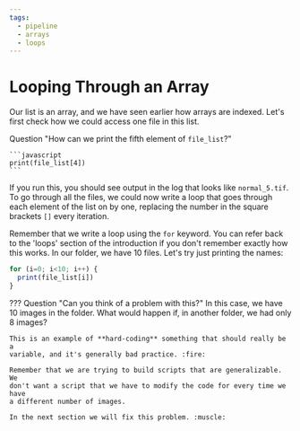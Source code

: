 ```yaml
---
tags:
  - pipeline
  - arrays
  - loops
---
```

# Looping Through an Array

Our list is an array, and we have seen earlier how arrays are indexed. Let's
first check how we could access one file in this list.

 Question "How can we print the fifth element of `file_list`?"

    ```javascript
    print(file_list[4])
    ```

If you run this, you should see output in the log that looks like
`normal_5.tif`. To go through all the files, we could now write a loop that goes
through each element of the list on by one, replacing the number in the square
brackets `[]` every iteration.

Remember that we write a loop using the `for` keyword. You can refer back to
the 'loops' section of the introduction if you don't remember exactly how this
works. In our folder, we have 10 files. Let's try just printing the names:

```javascript
for (i=0; i<10; i++) {
  print(file_list[i])
}
```

??? Question "Can you think of a problem with this?"
    In this case, we have 10 images in the folder. What would happen if, in
    another folder, we had only 8 images?

    This is an example of **hard-coding** something that should really be a
    variable, and it's generally bad practice. :fire:

    Remember that we are trying to build scripts that are generalizable. We
    don't want a script that we have to modify the code for every time we have
    a different number of images.

    In the next section we will fix this problem. :muscle:
